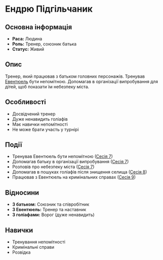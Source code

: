 # Ендрю Підгільчаник

## Основна інформація
- **Раса:** Людина
- **Роль:** Тренер, союзник батька
- **Статус:** Живий

## Опис
Тренер, який працював з батьком головних персонажів. Тренував [Евентюель](Евентюель.md) бути непомітною. Допомагав в організації випробування для дітей, щоб показати їм небезпеку міста.

## Особливості
- Досвідчений тренер
- Дуже ненавидить голіафів
- Має навички непомітності
- Не може брати участь у турнірі

## Події
- Тренував Евентюель бути непомітною ([Сесія 7](Notes/Сесія_7.md))
- Допомагав батьку в організації випробування ([Сесія 7](Notes/Сесія_7.md))
- Розповів про небезпеку міста ([Сесія 7](Notes/Сесія_7.md))
- Допомагав в пошуках голіафів після знищення селища ([Сесія 8](Notes/Сесія_8.md))
- Працював з Евентюель на кримінальних справах ([Сесія 9](Notes/Сесія_9.md))

## Відносини
- **З батьком:** Союзник та співробітник
- **З Евентюель:** Тренер та наставник
- **З голіафами:** Ворог (дуже ненавидить)

## Навички
- Тренування непомітності
- Кримінальні справи
- Розвідка
